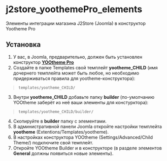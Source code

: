 # j2store_yoothemePro_elements
Элементы интеграции магазина J2Store (Joomla) в конструктор Yootheme Pro
## Установка
1. У вас, в Joomla, предварительно, должен быть установлен конструктор [**YOOtheme Pro**](https://yootheme.com/page-builder)
2. Создайте в папке Templates свой темплейт **yootheme_CHILD** (имя дочернего темплейта может быть любое, но необходимо придерживаться правила для yootheme-конструктора):
>     templates/yootheme_CHILD/
3. Внутри **yootheme_CHILD** добавьте папку **builder** (по-умолчанию YOOtheme заберёт из неё ваши элементы для констурктора):
>     templates/yootheme_CHILD/builder/
4. Скопируйте в **builder** папку с элементами.
5. В административной панели Joomla откройте настройки темплейта **yootheme** (Extentions/Templates/yootheme).
6. В настройках конструктора YOOtheme (Settings/Advanced/Child Theme/) подключите свой темплейт.
7. Откройте YOOtheme Builder и в конструкторе (в разделе элементов **General** должны появиться новые элементы).

